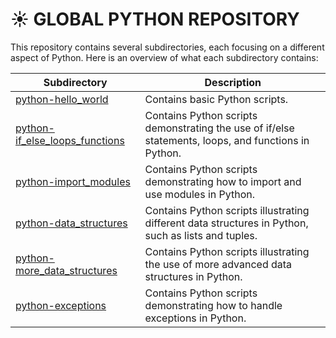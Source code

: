 # ☀ GLOBAL PYTHON REPOSITORY

This repository contains several subdirectories, each focusing on a different aspect of Python. Here is an overview of what each subdirectory contains:

| Subdirectory | Description |
| --- | --- |
| [python-hello_world](python-hello_world/) | Contains basic Python scripts.
| [python-if_else_loops_functions](python-if_else_loops_functions/) | Contains Python scripts demonstrating the use of if/else statements, loops, and functions in Python. |
| [python-import_modules](python-import_modules/) | Contains Python scripts demonstrating how to import and use modules in Python. |
| [python-data_structures](python-data_structures/) | Contains Python scripts illustrating different data structures in Python, such as lists and tuples. |
| [python-more_data_structures](python-more_data_structures/) | Contains Python scripts illustrating the use of more advanced data structures in Python. |
| [python-exceptions](python-exceptions/) | Contains Python scripts demonstrating how to handle exceptions in Python. |
